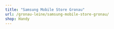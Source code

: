 ```yaml
---
title: "Samsung Mobile Store Gronau"
url: /gronau-leine/samsung-mobile-store-gronau/
shop: Handy
---
```


